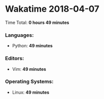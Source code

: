 # Wakatime 2018-04-07

Time Total: **0 hours 49 minutes**

### Languages:
- Python: **49 minutes** 

### Editors:
- Vim: **49 minutes** 

### Operating Systems:
- Linux: **49 minutes** 

